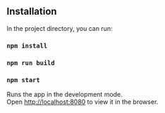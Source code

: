 ## Installation

In the project directory, you can run:

### `npm install`
### `npm run build`
### `npm start`

Runs the app in the development mode.<br />
Open [http://localhost:8080](http://localhost:3000) to view it in the browser.
